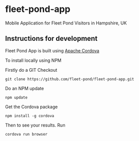 # fleet-pond-app
Mobile Application for Fleet Pond Visitors in Hampshire, UK

## Instructions for development
Fleet Pond App is built using [Apache Cordova](https://cordova.apache.org/)

To install locally using NPM

Firstly do a GIT Checkout

`git clone https://github.com/fleet-pond/fleet-pond-app.git`

Do an NPM update

`npm update`

Get the Cordova package

`npm install -g cordova`

Then to see your results. Run

`cordova run browser`
